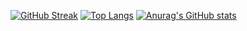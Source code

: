 [![GitHub Streak](https://streak-stats.demolab.com/?user=kaskil12)](https://git.io/streak-stats)
[![Top Langs](https://github-readme-stats.vercel.app/api/top-langs/?username=kaskil12)](https://github.com/anuraghazra/github-readme-stats)
[![Anurag's GitHub stats](https://github-readme-stats.vercel.app/api?username=kaskil12)](https://github.com/anuraghazra/github-readme-stats)

